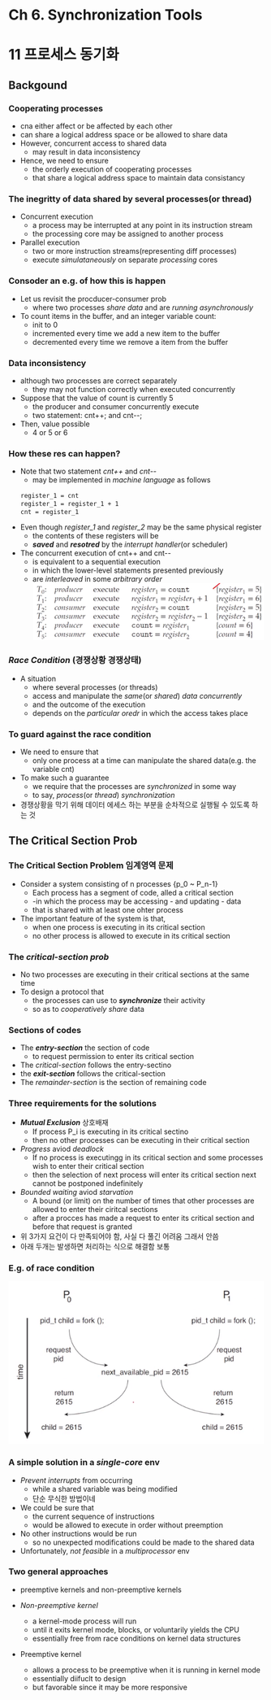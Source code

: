 # Ch 6. Synchronization Tools

# 11 프로세스 동기화

## Backgound

### Cooperating processes

- cna either affect or be affected by each other
- can share a logical address space or be allowed to share data
- However, concurrent access to shared data
  - may result in data inconsistency
- Hence, we need to ensure
  - the orderly execution of cooperating processes
  - that share a logical address space to maintain data consistancy

### The inegritty of data shared by several processes(or thread)

- Concurrent execution
  - a process may be interrupted at any point in its instruction stream
  - the processing core may be assigned to another process
- Parallel execution
  - two or more instruction streams(representing diff processes)
  - execute _simulataneously_ on separate _processing_ cores

### Consoder an e.g. of how this is happen

- Let us revisit the procducer-consumer prob
  - where two processes _share data_ and are _running asynchronously_
- To count items in the buffer, and an integer variable count:
  - init to 0
  - incremented every time we add a new item to the buffer
  - decremented every time we remove a item from the buffer

### Data inconsistency

- although two processes are correct separately
  - they may not function correctly when executed concurrently
- Suppose that the value of count is currently 5
  - the producer and consumer concurrently execute
  - two statement: cnt++; and cnt--;
- Then, value possible
  - 4 or 5 or 6

### How these res can happen?

- Note that two statement _cnt++_ and _cnt--_
  - may be implemented in _machine language_ as follows
  ```
  register_1 = cnt
  register_1 = register_1 + 1
  cnt = register_1
  ```
- Even though _register_1_ and _register_2_ may be the same physical register
  - the contents of these registers will be
  - **_saved_** and **_resotred_** by the _interrupt handler_(or scheduler)
- The concurrent execution of cnt++ and cnt--
  - is equivalent to a sequential execution
  - in which the lower-level statements presented previously
  - are _interleaved_ in some _arbitrary order_<br>
    <img src="./img/howmanyhapend.png" width=""><br>

### **_Race Condition_** (경쟁상황 경쟁상태)

- A situation
  - where several processes (or threads)
  - access and manipulate the _same_(or _shared_) _data concurrently_
  - and the outcome of the execution
  - depends on the _particular oredr_ in which the access takes place

### To guard against the race condition

- We need to ensure that
  - only one process at a time can manipulate the shared data(e.g. the variable cnt)
- To make such a guarantee
  - we require that the processes are _synchronized_ in some way
  - to say, _process_(or _thread_) _synchronization_
- 경쟁상황을 막기 위해 데이터 에세스 하는 부분을 순차적으로 실행될 수 있도록 하는 것

## The Critical Section Prob

### The Critical Section Problem 임계영역 문제

- Consider a system consisting of n processes {p_0 ~ P_n-1}
  - Each process has a segment of code, alled a critical section
  - -in which the process may be accessing - and updating - data
  - that is shared with at least one ohter process
- The important feature of the system is that,
  - when one process is executing in its critical section
  - no other process is allowed to execute in its critical section

### The **_critical-section prob_**

- No two processes are executing in their critical sections at the same time
- To design a protocol that
  - the processes can use to **_synchronize_** their activity
  - so as to _cooperatively share_ data

### Sections of codes

- The **_entry-section_** the section of code
  - to request permission to enter its critical section
- The _critical-section_ follows the entry-sectino
- the **_exit-section_** follows the critical-section
- The _remainder-section_ is the section of remaining code

### Three requirements for the solutions

- **_Mutual Exclusion_** 상호배재
  - If process P_i is executing in its critical sectino
  - then no other processes can be executing in their critical section
- _Progress_ aviod _deadlock_
  - If no process is executingg in its critical section and some processes wish to enter their critical section
  - then the selection of next process will enter its critical section next cannot be postponed indefinitely
- _Bounded waiting_ aviod _starvation_
  - A bound (or limit) on the number of times that other processes are allowed to enter their ciritcal sections
  - after a procces has made a request to enter its critical section and before that request is granted
- 위 3가지 요건이 다 만족되어야 함, 사실 다 풀긴 어려움 그래서 안씀
- 아래 두개는 발생하면 처리하는 식으로 해결함 보통

### E.g. of race condition

<img src="./img/racecondition_ex.png" width=""><br>

### A simple solution in a _single-core_ env

- _Prevent interrupts_ from occurring
  - while a shared variable was being modified
  - 단순 무식한 방법이네
- We could be sure that
  - the current sequence of instructions
  - would be allowed to execute in order without preemption
- No other instructions would be run
  - so no unexpected modifications could be made to the shared data
- Unfortunately, _not feasible_ in a _multiprocessor_ env

### Two general approaches

- preemptive kernels and non-preemptive kernels

- _Non-preemptive kernel_
  - a kernel-mode process will run
  - until it exits kernel mode, blocks, or voluntarily yields the CPU
  - essentially free from race conditions on kernel data structures
- Preemptive kernel
  - allows a process to be preemptive when it is running in kernel mode
  - essentially diifuclt to design
  - but favorable since it may be more responsive
